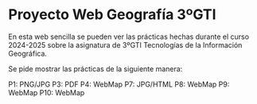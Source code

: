 # Proyecto Web Geografía 3ºGTI
En esta web sencilla se pueden ver las prácticas hechas durante el curso 2024-2025 sobre la asignatura de 3ºGTI Tecnologías de la Información Geográfica.

Se pide mostrar las prácticas de la siguiente manera:

P1: PNG/JPG
P3: PDF
P4: WebMap
P7: JPG/HTML
P8: WebMap
P9: WebMap
P10: WebMap 


